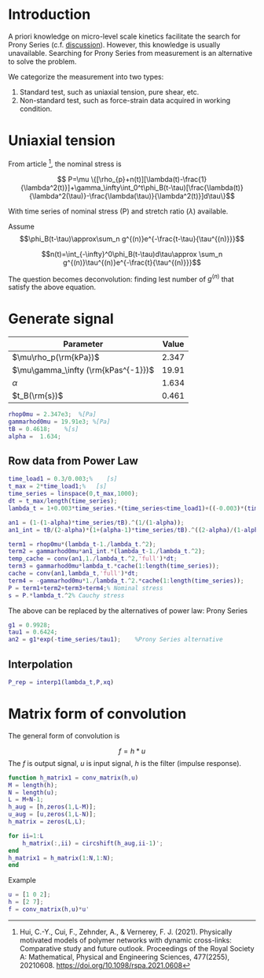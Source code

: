 # Introduction
A priori knowledge on micro-level scale kinetics facilitate the search for Prony Series (c.f. [discussion][search_PS_from_kinetics]). However, this knowledge is usually unavailable. Searching for Prony Series from measurement is an alternative to solve the problem. 

We categorize the measurement into two types:
1. Standard test, such as uniaxial tension, pure shear, etc.
2. Non-standard test, such as force-strain data acquired in working condition.

# Uniaxial tension
From article [^physical_gel], the nominal stress is
[^physical_gel]: Hui, C.-Y., Cui, F., Zehnder, A., & Vernerey, F. J. (2021). Physically motivated models of polymer networks with dynamic cross-links: Comparative study and future outlook. Proceedings of the Royal Society A: Mathematical, Physical and Engineering Sciences, 477(2255), 20210608. https://doi.org/10.1098/rspa.2021.0608

$$ P=\mu \{[\rho_{p}+n(t)][\lambda(t)-\frac{1}{\lambda^2(t)}]+\gamma_\infty\int_0^t\phi_B(t-\tau)[\frac{\lambda(t)}{\lambda^2(\tau)}-\frac{\lambda(\tau)}{\lambda^2(t)}]d\tau\}$$

With time series of nominal stress (P) and stretch ratio ($\lambda$) available.

Assume
$$\phi_B(t-\tau)\approx\sum_n g^{(n)}e^{-\frac{t-\tau}{\tau^{(n)}}}$$

$$n(t)=\int_{-\infty}^0\phi_B(t-\tau)d\tau\approx \sum_n g^{(n)}\tau^{(n)}e^{-\frac{t}{\tau^{(n)}}}$$

The question becomes deconvolution: finding lest number of $g^{(n)}$ that satisfy the above equation.

# Generate signal
| Parameter | Value |
| --------- | ----- |
| $\mu\rho_p(\rm{kPa})$ | $2.347$ |
| $\mu\gamma_\infty (\rm{kPas^{-1}})$ | $19.91$ |
| $\alpha$ | $1.634$ |
| $t_B(\rm{s})$ | $0.461$ |

```matlab
rhop0mu = 2.347e3;  %[Pa]
gammarhod0mu = 19.91e3; %[Pa]
tB = 0.4618;    %[s]
alpha =  1.634;
```
## Row data from Power Law
```matlab
time_load1 = 0.3/0.003;%    [s]
t_max = 2*time_load1;%   [s]
time_series = linspace(0,t_max,1000);
dt = t_max/length(time_series);
lambda_t = 1+0.003*time_series.*(time_series<time_load1)+((-0.003)*(time_series-time_load1)+0.003*time_load1).*(time_series>=time_load1);%    [1]

an1 = (1-(1-alpha)*time_series/tB).^(1/(1-alpha));
an1_int = tB/(2-alpha)*(1+(alpha-1)*time_series/tB).^((2-alpha)/(1-alpha));

term1 = rhop0mu*(lambda_t-1./lambda_t.^2);
term2 = gammarhod0mu*an1_int.*(lambda_t-1./lambda_t.^2);
temp_cache = conv(an1,1./lambda_t.^2,'full')*dt;
term3 = gammarhod0mu*lambda_t.*cache(1:length(time_series));
cache = conv(an1,lambda_t,'full')*dt;
term4 = -gammarhod0mu*1./lambda_t.^2.*cache(1:length(time_series));
P = term1+term2+term3+term4;% Nominal stress
s = P.*lambda_t.^2% Cauchy stress
```
The above can be replaced by the alternatives of power law: Prony Series
```matlab
g1 = 0.9928;
tau1 = 0.6424;
an2 = g1*exp(-time_series/tau1);    %Prony Series alternative
```
## Interpolation
```matlab
P_rep = interp1(lambda_t,P,xq)
```
# Matrix form of convolution
The general form of convolution is

$$f=h*u$$
The $f$ is output signal, $u$ is input signal, $h$ is the filter (impulse response).

```matlab
function h_matrix1 = conv_matrix(h,u)
M = length(h);
N = length(u);
L = M+N-1;
h_aug = [h,zeros(1,L-M)];
u_aug = [u,zeros(1,L-N)];
h_matrix = zeros(L,L);

for ii=1:L
    h_matrix(:,ii) = circshift(h_aug,ii-1)';
end
h_matrix1 = h_matrix(1:N,1:N);
end
```
Example
```matlab
u = [1 0 2];
h = [2 7];
f = conv_matrix(h,u)*u'
```


[search_PS_from_kinetics]: ./search_PS_from_kinetics.md